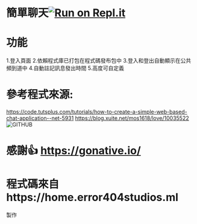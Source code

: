 # 簡單聊天[![Run on Repl.it](https://repl.it/badge/github/EarthlyEric/SIMPLE-CHAT)](https://repl.it/github/EarthlyEric/SIMPLE-CHAT)
# 功能
1.登入頁面
2.依賴程式庫已打包在程式碼發布包中
3.登入和登出自動顯示在公共頻到道中
4.自動註記訊息發出時間
5.高度可自定義

# 參考程式來源:
https://code.tutsplus.com/tutorials/how-to-create-a-simple-web-based-chat-application--net-5931
https://blog.xuite.net/mos1618/love/10035522
![GITHUB]( 圖片網址 "圖片名稱")

# 感謝👍 https://gonative.io/
# 程式碼來自https://home.error404studios.ml
製作


